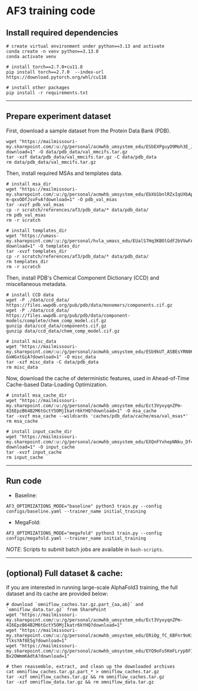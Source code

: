 # AF3 training code

## Install required dependencies

```
# create virtual environment under python==3.13 and activate 
conda create -n venv python==3.13.0
conda activate venv 

# install torch==2.7.0+cu11.8
pip install torch==2.7.0  --index-url https://download.pytorch.org/whl/cu118

# install other packages
pip install -r requirements.txt
```

---
## Prepare experiment dataset

First, download a sample dataset from the Protein Data Bank (PDB). 

```
wget "https://mailmissouri-my.sharepoint.com/:u:/g/personal/acmwhb_umsystem_edu/ESbEXPguyO9Moh3E_J1zkWQBXZ6JxE5bsoKrZXOVwtu1Ow?download=1" -O data/pdb_data/val_mmcifs.tar.gz
tar -xzf data/pdb_data/val_mmcifs.tar.gz -C data/pdb_data
rm data/pdb_data/val_mmcifs.tar.gz
```

Then, install required MSAs and templates data.

```
# install msa_dir
wget "https://mailmissouri-my.sharepoint.com/:u:/g/personal/acmwhb_umsystem_edu/EbXU1bnlRZxIqUXbAprgHycB3F4GWLy-m-qxvODfJsvFvA?download=1" -O pdb_val_msas
tar -xvzf pdb_val_msas
cp -r scratch/references/af3/pdb_data/* data/pdb_data/
rm pdb_val_msas
rm -r scratch

# install templates_dir
wget "https://umass-my.sharepoint.com/:u:/g/personal/hvla_umass_edu/EUalS7Hq3KBOlGdF2bVVwFABYU_ZidT2nEEi0PwqxaZ_Fw?download=1" -O templates_dir
tar -xvzf templates_dir 
cp -r scratch/references/af3/pdb_data/* data/pdb_data/
rm templates_dir
rm -r scratch
```

Then, install PDB's Chemical Component Dictionary (CCD) and miscellaneous metadata. 

```
# install CCD data
wget -P ./data/ccd_data/ https://files.wwpdb.org/pub/pdb/data/monomers/components.cif.gz
wget -P ./data/ccd_data/ https://files.wwpdb.org/pub/pdb/data/component-models/complete/chem_comp_model.cif.gz
gunzip data/ccd_data/components.cif.gz
gunzip data/ccd_data/chem_comp_model.cif.gz

# install misc_data
wget "https://mailmissouri-my.sharepoint.com/:u:/g/personal/acmwhb_umsystem_edu/ESb9kUT_ASBEsYRN0KQmqt4BLzJhFunQU86E-GxWGxtGiA?download=1" -O misc_data
tar -xzf misc_data -C data/pdb_data
rm misc_data
```

Now, download the cache of deterministic features, used in Ahead-of-Time Cache-based Data-Loading Optimization.

```
# install msa_cache_dir
wget "https://mailmissouri-my.sharepoint.com/:u:/g/personal/acmwhb_umsystem_edu/Ect3VyxyqnZPm-4I6EpzB64B2M6tGctY5OMjIkatr6kYHQ?download=1" -O msa_cache
tar -xvzf msa_cache --wildcards 'caches/pdb_data/cache/msa/val_msas*'
rm msa_cache

# install input_cache_dir 
wget "https://mailmissouri-my.sharepoint.com/:u:/g/personal/acmwhb_umsystem_edu/EXQnFYxhepNNku_Df45B1gEBPlhzIH_RtnhUEae4b74SKQ?download=1" -O input_cache
tar -xvzf input_cache 
rm input_cache
```

---
## Run code

- Baseline: 

``` 
AF3_OPTIMIZATIONS_MODE="baseline" python3 train.py --config configs/baseline.yaml --trainer_name initial_training
```


- MegaFold: 

``` 
AF3_OPTIMIZATIONS_MODE="megafold" python3 train.py --config configs/megafold.yaml --trainer_name initial_training
```

*NOTE*: Scripts to submit batch jobs are available in `bash-scripts`.


---
## (optional) Full dataset & cache:

If you are interested in running large-scale AlphaFold3 training, the full dataset and its cache are provided below:  

```
# download `omniflow_caches.tar.gz.part_{aa,ab}` and `omniflow_data.tar.gz` from SharePoint
wget "https://mailmissouri-my.sharepoint.com/:u:/g/personal/acmwhb_umsystem_edu/Ect3VyxyqnZPm-4I6EpzB64B2M6tGctY5OMjIkatr6kYHQ?download=1"
wget "https://mailmissouri-my.sharepoint.com/:u:/g/personal/acmwhb_umsystem_edu/ERiOg_fC_6BFnr9oKilzeeUBz8O_a2tI0i-TlksYAf8E5g?download=1"
wget "https://mailmissouri-my.sharepoint.com/:u:/g/personal/acmwhb_umsystem_edu/EYQ9oFu5KmFLryp8F1m79BAB2zoUFtLIU-Bx2OWmmKAdtA?download=1"

# then reassemble, extract, and clean up the downloaded archives
cat omniflow_caches.tar.gz.part_* > omniflow_caches.tar.gz
tar -xzf omniflow_caches.tar.gz && rm omniflow_caches.tar.gz
tar -xzf omniflow_data.tar.gz && rm omniflow_data.tar.gz
```